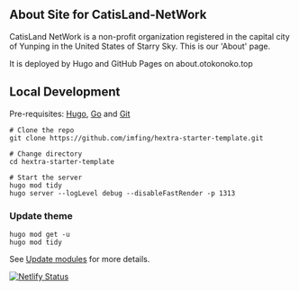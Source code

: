 ## About Site for CatisLand-NetWork

CatisLand NetWork is a non-profit organization registered in the capital city of Yunping in the United States of Starry Sky. This is our 'About' page.

It is deployed by Hugo and GitHub Pages on about.otokonoko.top

## Local Development

Pre-requisites: [Hugo](https://gohugo.io/getting-started/installing/), [Go](https://golang.org/doc/install) and [Git](https://git-scm.com)

```shell
# Clone the repo
git clone https://github.com/imfing/hextra-starter-template.git

# Change directory
cd hextra-starter-template

# Start the server
hugo mod tidy
hugo server --logLevel debug --disableFastRender -p 1313
```

### Update theme

```shell
hugo mod get -u
hugo mod tidy
```

See [Update modules](https://gohugo.io/hugo-modules/use-modules/#update-modules) for more details.


[![Netlify Status](https://api.netlify.com/api/v1/badges/88303fd9-ae09-4c0f-8b8c-3c8224a072bd/deploy-status)](https://app.netlify.com/sites/catisland-network/deploys)

